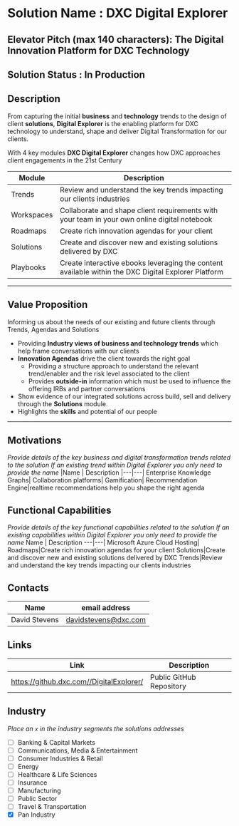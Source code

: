 # Solution Name : DXC Digital Explorer 
## Elevator Pitch (max 140 characters): The Digital Innovation Platform for DXC Technology
## Solution Status : In Production
## Description
From capturing the initial **business** and **technology** trends to the design of client **solutions**, **Digital Explorer** is the enabling platform for DXC technology to understand, shape and deliver Digital Transformation for our clients.

With 4 key modules **DXC Digital Explorer** changes how DXC approaches client engagements in the 21st Century

|Module|Description|
|---|---|
|Trends |Review and understand the key trends impacting our clients industries
|Workspaces|Collaborate and shape client requirements with your team in your own online digital notebook
|Roadmaps|Create rich innovation agendas for your client
|Solutions|Create and discover new and existing solutions delivered by DXC
|Playbooks|Create interactive ebooks leveraging the content available within the DXC Digital Explorer Platform
---
## Value Proposition
Informing us about the needs of our existing and future clients through Trends, Agendas and Solutions

- Providing **Industry views of business and technology trends** which help frame conversations with our clients
- **Innovation Agendas** drive the client towards the right goal
    - Providing a structure approach to understand the relevant trend/enabler and the risk level associated to the client
    - Provides **outside-in** information which must be used to influence the offering IRBs and partner conversations
- Show evidence of our integrated solutions across build, sell and delivery through the **Solutions** module.
- Highlights the **skills** and potential of our people
---

## Motivations
_Provide details of the key business and digital transformation trends related to the solution_
_If an existing trend within Digital Explorer you only need to provide the name_
|Name | Description
|---|---|
Enterprise Knowledge Graphs|
Collaboration platforms|
Gamification|
Recommendation Engine|realtime recommendations help you shape the right agenda


## Functional Capabilities
_Provide details of the key functional capabilities related to the solution_
_If an existing capabilities within Digital Explorer you only need to provide the name_
Name | Description
---|---|
Microsoft Azure Cloud Hosting|
Roadmaps|Create rich innovation agendas for your client
Solutions|Create and discover new and existing solutions delivered by DXC
Trends|Review and understand the key trends impacting our clients industries

## Contacts
| Name | email address
|---|---|
David Stevens|davidstevens@dxc.com

## Links
| Link | Description
|---|---|
https://github.dxc.com//DigitalExplorer/|Public GitHub Repository 

## Industry
_Place an `x` in the industry segments the solutions addresses_

- [ ] Banking & Capital Markets
- [ ] Communications, Media & Entertainment
- [ ] Consumer Industries & Retail
- [ ] Energy
- [ ] Healthcare & Life Sciences
- [ ] Insurance
- [ ] Manufacturing
- [ ] Public Sector
- [ ] Travel & Transportation
- [x] Pan Industry